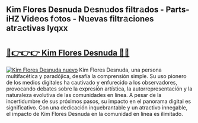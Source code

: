 ## Kim Flores Desnuda D𝚎sn𝚞dos filtr𝚊dos - Parts-iHZ Vid𝚎os f𝚘tos - N𝚞evas filtr𝚊ciones atr𝚊ctivas lyqxx

# <h2><a href="http://mb5k5y4.tromn.icu/?c=Kim+Flores+Desnuda">🔗👉👉👉 Kim Flores Desnuda 🔗🔗</a></h2>

[![Kim Flores Desnuda nuevo](https://i.imgur.com/pEAQMta.gif)](http://mb5k5y4.tromn.icu/?c=Kim+Flores+Desnuda)
Kim Flores Desnuda, una persona multifacética y paradójica, desafía la comprensión simple. Su uso pionero de los medios digitales ha cautivado y enfurecido a los observadores, provocando debates sobre la expresión artística, la autorrepresentación y la naturaleza evolutiva de las comunidades en línea. A pesar de la incertidumbre de sus próximos pasos, su impacto en el panorama digital es significativo. Con una dedicación inquebrantable y un atractivo innegable, el impacto de Kim Flores Desnuda en la comunidad en línea es ilimitado.
